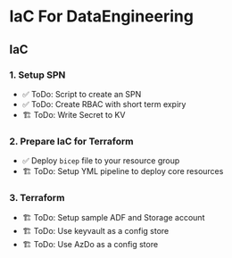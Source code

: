 # IaC For DataEngineering

## IaC

### 1. Setup SPN

- ✅ ToDo: Script to create an SPN
- ✅ ToDo: Create RBAC with short term expiry
- 🏗️ ToDo: Write Secret to KV 
### 2. Prepare IaC for Terraform

- ✅ Deploy `bicep` file to your resource group
- 🏗️ ToDo: Setup YML pipeline to deploy core resources

### 3. Terraform

- 🏗️ ToDo: Setup sample ADF and Storage account
- 🏗️ ToDo: Use keyvault as a config store
- 🏗️ ToDo: Use AzDo as a config store
